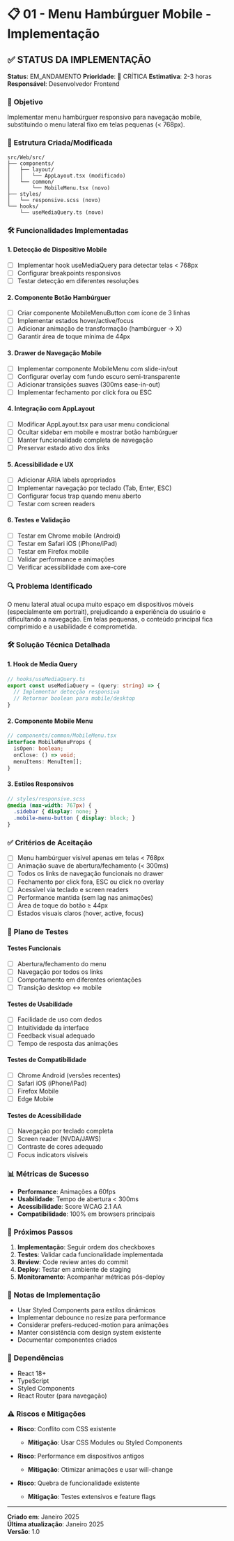 # 📋 01 - Menu Hambúrguer Mobile - Implementação

## ✅ **STATUS DA IMPLEMENTAÇÃO**

**Status**: EM_ANDAMENTO
**Prioridade**: 🚨 CRÍTICA
**Estimativa**: 2-3 horas
**Responsável**: Desenvolvedor Frontend

### 🎯 **Objetivo**
Implementar menu hambúrguer responsivo para navegação mobile, substituindo o menu lateral fixo em telas pequenas (< 768px).

### 📁 **Estrutura Criada/Modificada**

```
src/Web/src/
├── components/
│   ├── layout/
│   │   └── AppLayout.tsx (modificado)
│   └── common/
│       └── MobileMenu.tsx (novo)
├── styles/
│   └── responsive.scss (novo)
└── hooks/
    └── useMediaQuery.ts (novo)
```

### 🛠️ **Funcionalidades Implementadas**

#### 1. **Detecção de Dispositivo Mobile**
- [ ] Implementar hook useMediaQuery para detectar telas < 768px
- [ ] Configurar breakpoints responsivos
- [ ] Testar detecção em diferentes resoluções

#### 2. **Componente Botão Hambúrguer**
- [ ] Criar componente MobileMenuButton com ícone de 3 linhas
- [ ] Implementar estados hover/active/focus
- [ ] Adicionar animação de transformação (hambúrguer → X)
- [ ] Garantir área de toque mínima de 44px

#### 3. **Drawer de Navegação Mobile**
- [ ] Implementar componente MobileMenu com slide-in/out
- [ ] Configurar overlay com fundo escuro semi-transparente
- [ ] Adicionar transições suaves (300ms ease-in-out)
- [ ] Implementar fechamento por click fora ou ESC

#### 4. **Integração com AppLayout**
- [ ] Modificar AppLayout.tsx para usar menu condicional
- [ ] Ocultar sidebar em mobile e mostrar botão hambúrguer
- [ ] Manter funcionalidade completa de navegação
- [ ] Preservar estado ativo dos links

#### 5. **Acessibilidade e UX**
- [ ] Adicionar ARIA labels apropriados
- [ ] Implementar navegação por teclado (Tab, Enter, ESC)
- [ ] Configurar focus trap quando menu aberto
- [ ] Testar com screen readers

#### 6. **Testes e Validação**
- [ ] Testar em Chrome mobile (Android)
- [ ] Testar em Safari iOS (iPhone/iPad)
- [ ] Testar em Firefox mobile
- [ ] Validar performance e animações
- [ ] Verificar acessibilidade com axe-core

### 🔍 **Problema Identificado**
O menu lateral atual ocupa muito espaço em dispositivos móveis (especialmente em portrait), prejudicando a experiência do usuário e dificultando a navegação. Em telas pequenas, o conteúdo principal fica comprimido e a usabilidade é comprometida.

### 🛠️ **Solução Técnica Detalhada**

#### **1. Hook de Media Query**
```typescript
// hooks/useMediaQuery.ts
export const useMediaQuery = (query: string) => {
  // Implementar detecção responsiva
  // Retornar boolean para mobile/desktop
}
```

#### **2. Componente Mobile Menu**
```typescript
// components/common/MobileMenu.tsx
interface MobileMenuProps {
  isOpen: boolean;
  onClose: () => void;
  menuItems: MenuItem[];
}
```

#### **3. Estilos Responsivos**
```scss
// styles/responsive.scss
@media (max-width: 767px) {
  .sidebar { display: none; }
  .mobile-menu-button { display: block; }
}
```

### ✅ **Critérios de Aceitação**

- [ ] Menu hambúrguer visível apenas em telas < 768px
- [ ] Animação suave de abertura/fechamento (< 300ms)
- [ ] Todos os links de navegação funcionais no drawer
- [ ] Fechamento por click fora, ESC ou click no overlay
- [ ] Acessível via teclado e screen readers
- [ ] Performance mantida (sem lag nas animações)
- [ ] Área de toque do botão ≥ 44px
- [ ] Estados visuais claros (hover, active, focus)

### 🧪 **Plano de Testes**

#### **Testes Funcionais**
- [ ] Abertura/fechamento do menu
- [ ] Navegação por todos os links
- [ ] Comportamento em diferentes orientações
- [ ] Transição desktop ↔ mobile

#### **Testes de Usabilidade**
- [ ] Facilidade de uso com dedos
- [ ] Intuitividade da interface
- [ ] Feedback visual adequado
- [ ] Tempo de resposta das animações

#### **Testes de Compatibilidade**
- [ ] Chrome Android (versões recentes)
- [ ] Safari iOS (iPhone/iPad)
- [ ] Firefox Mobile
- [ ] Edge Mobile

#### **Testes de Acessibilidade**
- [ ] Navegação por teclado completa
- [ ] Screen reader (NVDA/JAWS)
- [ ] Contraste de cores adequado
- [ ] Focus indicators visíveis

### 📊 **Métricas de Sucesso**

- **Performance**: Animações a 60fps
- **Usabilidade**: Tempo de abertura < 300ms
- **Acessibilidade**: Score WCAG 2.1 AA
- **Compatibilidade**: 100% em browsers principais

### 🚀 **Próximos Passos**

1. **Implementação**: Seguir ordem dos checkboxes
2. **Testes**: Validar cada funcionalidade implementada
3. **Review**: Code review antes do commit
4. **Deploy**: Testar em ambiente de staging
5. **Monitoramento**: Acompanhar métricas pós-deploy

### 📝 **Notas de Implementação**

- Usar Styled Components para estilos dinâmicos
- Implementar debounce no resize para performance
- Considerar prefers-reduced-motion para animações
- Manter consistência com design system existente
- Documentar componentes criados

### 🔗 **Dependências**

- React 18+
- TypeScript
- Styled Components
- React Router (para navegação)

### ⚠️ **Riscos e Mitigações**

- **Risco**: Conflito com CSS existente
  - **Mitigação**: Usar CSS Modules ou Styled Components

- **Risco**: Performance em dispositivos antigos
  - **Mitigação**: Otimizar animações e usar will-change

- **Risco**: Quebra de funcionalidade existente
  - **Mitigação**: Testes extensivos e feature flags

---

**Criado em**: Janeiro 2025  
**Última atualização**: Janeiro 2025  
**Versão**: 1.0